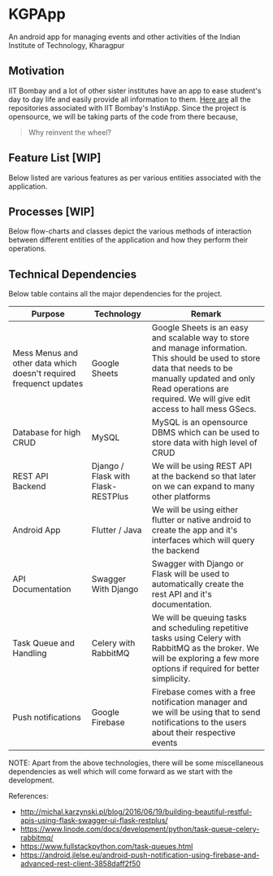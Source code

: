 # KGPApp

An android app for managing events and other activities of the Indian Institute of Technology, Kharagpur

## Motivation

IIT Bombay and a lot of other sister institutes have an app to ease student's day to day life and easily provide all information to them. [Here are](https://jpst.it/1IXlp) all the repositories associated with IIT Bombay's InstiApp. Since the project is opensource, we will be taking parts of the code from there because,

> Why reinvent the wheel?

## Feature List [WIP]

Below listed are various features as per various entities associated with the application.

## Processes [WIP]

Below flow-charts and classes depict the various methods of interaction between different entities of the application and how they perform their operations.

## Technical Dependencies

Below table contains all the major dependencies for the project.

| Purpose | Technology | Remark |
| ------- | ---------- | ------ |
| Mess Menus and other data which doesn't required frequenct updates | Google Sheets | Google Sheets is an easy and scalable way to store and manage information. This should be used to store data that needs to be manually updated and only Read operations are required. We will give edit access to hall mess GSecs. |
| Database for high CRUD | MySQL | MySQL is an opensource DBMS which can be used to store data with high level of CRUD |
| REST API Backend | Django / Flask with Flask-RESTPlus | We will be using REST API at the backend so that later on we can expand to many other platforms |
| Android App | Flutter / Java | We will be using either flutter or native android to create the app and it's interfaces which will query the backend |
| API Documentation | Swagger With Django | Swagger with Django or Flask will be used to automatically create the rest API and it's documentation. |
| Task Queue and Handling | Celery with RabbitMQ | We will be queuing tasks and scheduling repetitive tasks using Celery with RabbitMQ as the broker. We will be exploring a few more options if required for better simplicity.
| Push notifications | Google Firebase | Firebase comes with a free notification manager and we will be using that to send notifications to the users about their respective events |

NOTE: Apart from the above technologies, there will be some miscellaneous dependencies as well which will come forward as we start with the development.

References:
- http://michal.karzynski.pl/blog/2016/06/19/building-beautiful-restful-apis-using-flask-swagger-ui-flask-restplus/
- https://www.linode.com/docs/development/python/task-queue-celery-rabbitmq/
- https://www.fullstackpython.com/task-queues.html
- https://android.jlelse.eu/android-push-notification-using-firebase-and-advanced-rest-client-3858daff2f50
